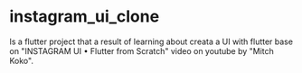 # instagram_ui_clone

Is a flutter project that a result of learning about creata a UI with flutter base on "INSTAGRAM UI • Flutter from Scratch" video on youtube by "Mitch Koko".
